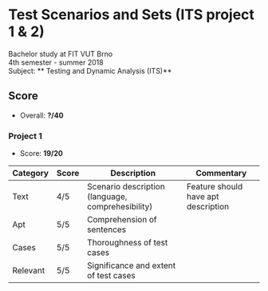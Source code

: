 # Test Scenarios and Sets (ITS project 1 & 2)
Bachelor study at FIT VUT Brno  
4th semester - summer 2018  
Subject: **	Testing and Dynamic Analysis (ITS)**

## Score
* Overall: **?/40**

### Project 1
* Score: **19/20**

| Category | Score | Description                                       | Commentary                          |
| -------- | ----- | ------------------------------------------------- | ----------------------------------- |
| Text     | 4/5   | Scenario description (language, comprehesibility) | Feature should have apt description |
| Apt      | 5/5   | Comprehension of sentences                        |                                     |
| Cases    | 5/5   | Thoroughness of test cases                        |                                     |
| Relevant | 5/5   | Significance and extent of test cases             |                                     |
